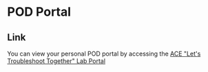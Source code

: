 # POD Portal

## Link
You can view your personal POD portal by accessing the
<a href="https://ops-portal.ace.aviatrixlab.com/" target="_blank">ACE "Let's Troubleshoot Together" Lab Portal</a>

